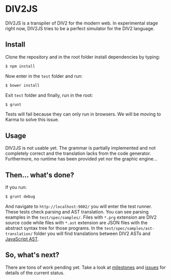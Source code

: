 # DIV2JS

DIV2JS is a transpiler of DIV2 for the modern web. In experimental stage right now, DIV2JS tries to be a perfect simulator for the DIV2 language.

## Install

Clone the repository and in the root folder install dependencies by typing:

```bash
$ npm install
```

Now enter in the `test` folder and run:

```bash
$ bower install
```

Exit `test` folder and finally, run in the root:

```bash
$ grunt
```

Tests will fail because they can only run in browsers. We will be moving to Karma to solve this issue.

## Usage

DIV2JS is not usable yet. The grammar is partially implemented and not completely correct and the translation lacks from the code generator. Furthermore, no runtime has been provided yet nor the graphic engine...

## Then... what's done? 

If you run:

```bash
$ grunt debug
```

And navigate to `http://localhost:9002/` you will enter the test runner. These tests check parsing and AST translation. You can see parsing examples in the `test/spec/samples/`. Files with `*.prg` extension are DIV2 source code while files with `*.ast` extension are JSON files with the abstract syntax tree for those programs. In the `test/spec/samples/ast-translation/` folder you will find translations between DIV2 ASTs and [JavaScript AST](https://developer.mozilla.org/en-US/docs/Mozilla/Projects/SpiderMonkey/Parser_API#Node_objects).

## So, what's next?

There are tons of work pending yet. Take a look at [milestones](https://github.com/delapuente/div2js/milestones) and [issues](https://github.com/delapuente/div2js/issues) for details of the current status.
